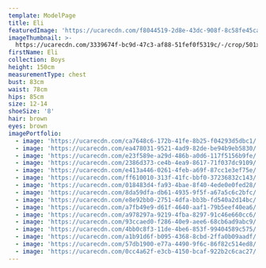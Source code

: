 ```yaml
---
template: ModelPage
title: Eli
featuredImage: 'https://ucarecdn.com/f8044519-2d8e-43dc-908f-8c58fe45ca04/'
imageThumbnail: >-
  https://ucarecdn.com/3339674f-bc9d-47c3-af88-51fef0f5319c/-/crop/501x716/666,185/-/preview/
firstName: Eli
collection: Boys
height: 150cm
measurementType: chest
bust: 83cm
waist: 78cm
hips: 85cm
size: 12-14
shoeSize: '8'
hair: brown
eyes: brown
imagePortfolio:
  - image: 'https://ucarecdn.com/ca7648c6-172b-41fe-8b25-f04293d5dbc1/'
  - image: 'https://ucarecdn.com/ea478031-9521-4ad9-82de-be94b9eb5830/'
  - image: 'https://ucarecdn.com/e23f589e-a29d-486b-a0d6-117f5156b9fe/'
  - image: 'https://ucarecdn.com/2386d373-ce4b-4ea9-8617-71f037dc9109/'
  - image: 'https://ucarecdn.com/e413a446-0261-4feb-a69f-87cc1e3ef75e/'
  - image: 'https://ucarecdn.com/ff610010-313f-41fc-bbf0-37236832c143/'
  - image: 'https://ucarecdn.com/018483d4-fa93-4bae-8f40-4ede0e0fed28/'
  - image: 'https://ucarecdn.com/8da59dfa-db61-4935-9f5f-a67a5c6c2bfc/'
  - image: 'https://ucarecdn.com/e8e92bb0-2751-4dfa-bb3b-fd540a2d14bc/'
  - image: 'https://ucarecdn.com/a7fb49e9-d61f-4640-aaf1-79b5eef40ea6/'
  - image: 'https://ucarecdn.com/a978297a-9219-4fba-8297-91c46e660cc6/'
  - image: 'https://ucarecdn.com/93ccaed0-f286-40e9-aee6-68cb6ad9abc9/'
  - image: 'https://ucarecdn.com/4bb0c8f3-11de-4be6-853f-99404589c575/'
  - image: 'https://ucarecdn.com/a1b91d6f-b095-4368-8cbd-2ffa0b09aadf/'
  - image: 'https://ucarecdn.com/57db1900-e77a-4490-9f6c-86f82c514ed8/'
  - image: 'https://ucarecdn.com/0cc4a62f-e3cb-4150-bcaf-922b2c6cac27/'
---
```


